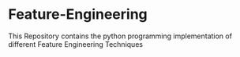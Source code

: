 # Feature-Engineering
This Repository contains the python programming implementation of different Feature Engineering Techniques
